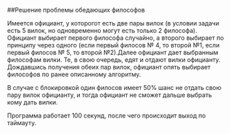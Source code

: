 ##Решение проблемы обедающих философов

Имеется официант, у которогот есть две пары вилок (в условии задачи есть 5 вилок, но одновременно могут есть только 2 философа). Официант выбирает первого философа случайно, а второго выбирает по принципу через одного (если первый филосов № 4, то второй №1, если первый филосов № 5, то второй №2).Далее официант дает выбранным философам вилки. Те, в свою очередь, едят и отдают вилки официанту. Дождавшись получения обеих пар вилок, официант опять выбирает философов по ранее описанному алгоритму.

В случае с блокировкой один филосов имеет 50% шанс не отдать свою пару вилок официанту, и тогда официант не сможет дальше выбрать кому дать вилки.

Программа работает 100 секунд, после чего происходит выход по таймауту.